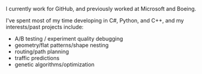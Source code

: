 I currently work for GitHub, and previously worked at Microsoft and Boeing.

I've spent most of my time developing in C#, Python, and C++, and my interests/past projects include:

- A/B testing / experiment quality debugging
- geometry/flat patterns/shape nesting
- routing/path planning
- traffic predictions
- genetic algorithms/optimization
